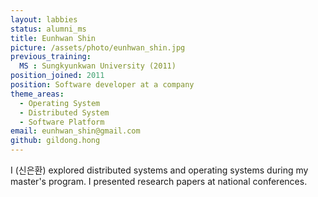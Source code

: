 ```yaml
---
layout: labbies
status: alumni_ms
title: Eunhwan Shin
picture: /assets/photo/eunhwan_shin.jpg
previous_training:
  MS : Sungkyunkwan University (2011)
position_joined: 2011
position: Software developer at a company
theme_areas:
  - Operating System
  - Distributed System
  - Software Platform
email: eunhwan_shin@gmail.com
github: gildong.hong
---
```


I (신은환) explored distributed systems and operating systems during my master's program. I presented research papers at national conferences.
